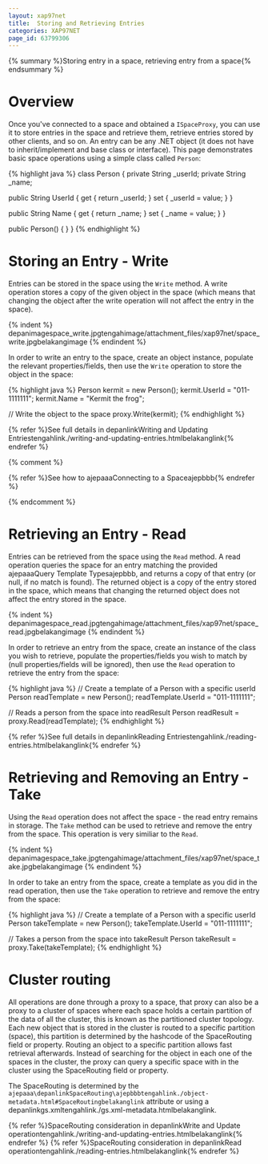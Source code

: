 ```yaml
---
layout: xap97net
title:  Storing and Retrieving Entries
categories: XAP97NET
page_id: 63799306
---
```



{% summary %}Storing entry in a space, retrieving entry from a space{% endsummary %}


# Overview

Once you've connected to a space and obtained a `ISpaceProxy`, you can use it to store entries in the space and retrieve them, retrieve entries stored by other clients, and so on. An entry can be any .NET object (it does not have to inherit/implement and base class or interface). This page demonstrates basic space operations using a simple class called `Person`:


{% highlight java %}
class Person
{
  private String _userId;
  private String _name;

  public String UserId
  {
    get { return _userId; }
    set { _userId = value; }
  }

  public String Name
  {
    get { return _name; }
    set { _name = value; }
  }

  public Person()
  {
  }
}
{% endhighlight %}


# Storing an Entry - Write

Entries can be stored in the space using the `Write` method. A write operation stores a copy of the given object in the space (which means that changing the object after the write operation will not affect the entry in the space).


{% indent %}
depanimagespace_write.jpgtengahimage/attachment_files/xap97net/space_write.jpgbelakangimage
{% endindent %}


In order to write an entry to the space, create an object instance, populate the relevant properties/fields, then use the `Write` operation to store the object in the space:


{% highlight java %}
Person kermit = new Person();
kermit.UserId = "011-1111111";
kermit.Name = "Kermit the frog";

// Write the object to the space
proxy.Write(kermit);
{% endhighlight %}


{% refer %}See full details in depanlinkWriting and Updating Entriestengahlink./writing-and-updating-entries.htmlbelakanglink{% endrefer %}

{% comment %}

{% refer %}See how to ajepaaaConnecting to a Spaceajepbbb{% endrefer %}

{% endcomment %}


# Retrieving an Entry - Read

Entries can be retrieved from the space using the `Read` method. A read operation queries the space for an entry matching the provided ajepaaaQuery Template Typesajepbbb, and returns a copy of that entry (or null, if no match is found).
The returned object is a copy of the entry stored in the space, which means that changing the returned object does not affect the entry stored in the space.


{% indent %}
depanimagespace_read.jpgtengahimage/attachment_files/xap97net/space_read.jpgbelakangimage
{% endindent %}


In order to retrieve an entry from the space, create an instance of the class you wish to retrieve, populate the properties/fields you wish to match by (null properties/fields will be ignored), then use the `Read` operation to retrieve the entry from the space:


{% highlight java %}
// Create a template of a Person with a specific userId
Person readTemplate = new Person();
readTemplate.UserId = "011-1111111";

// Reads a person from the space into readResult
Person readResult = proxy.Read(readTemplate);
{% endhighlight %}


{% refer %}See full details in depanlinkReading Entriestengahlink./reading-entries.htmlbelakanglink{% endrefer %}

# Retrieving and Removing an Entry - Take

Using the `Read` operation does not affect the space - the read entry remains in storage. The `Take` method can be used to retrieve and remove the entry from the space. This operation is very similiar to the `Read`.


{% indent %}
depanimagespace_take.jpgtengahimage/attachment_files/xap97net/space_take.jpgbelakangimage
{% endindent %}


In order to take an entry from the space, create a template as you did in the read operation, then use the `Take` operation to retrieve and remove the entry from the space:


{% highlight java %}
// Create a template of a Person with a specific userId
Person takeTemplate = new Person();
takeTemplate.UserId = "011-1111111";

// Takes a person from the space into takeResult
Person takeResult = proxy.Take(takeTemplate);
{% endhighlight %}


# Cluster routing

All operations are done through a proxy to a space, that proxy can also be a proxy to a cluster of spaces where each space holds a certain partition of the data of all the cluster, this is known as the partitioned cluster topology. Each new object that is stored in the cluster is routed to a specific partition (space), this partition is determined by the hashcode of the SpaceRouting field or property. Routing an object to a specific partition allows fast retrieval afterwards. Instead of searching for the object in each one of the spaces in the cluster, the proxy can query a specific space with in the cluster using the SpaceRouting field or property.

The SpaceRouting is determined by the `ajepaaa\depanlinkSpaceRouting\ajepbbbtengahlink./object-metadata.html#SpaceRoutingbelakanglink` attribute or using a depanlinkgs.xmltengahlink./gs.xml-metadata.htmlbelakanglink.

{% refer %}SpaceRouting consideration in depanlinkWrite and Update operationtengahlink./writing-and-updating-entries.htmlbelakanglink{% endrefer %}
{% refer %}SpaceRouting consideration in depanlinkRead operationtengahlink./reading-entries.htmlbelakanglink{% endrefer %}
